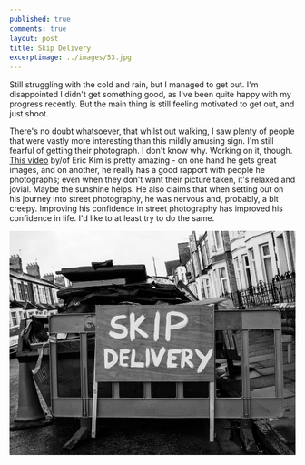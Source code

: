 ```yaml
---
published: true
comments: true
layout: post
title: Skip Delivery
excerptimage: ../images/53.jpg
---
```


Still struggling with the cold and rain, but I managed to get out. I'm disappointed I didn't get something good, as I've been quite happy with my progress recently. But the main thing is still feeling motivated to get out, and just shoot. 

There's no doubt whatsoever, that whilst out walking, I saw plenty of people that were vastly more interesting than this mildly amusing sign. I'm still fearful of getting their photograph. I don't know why. Working on it, though. [This video](https://www.youtube.com/watch?v=-VmAbMO5NBI) by/of Eric Kim is pretty amazing - on one hand he gets great images, and on another, he really has a good rapport with people he photographs; even when they don't want their picture taken, it's relaxed and jovial. Maybe the sunshine helps. He also claims that when setting out on his journey into street photography, he was nervous and, probably, a bit creepy. Improving his confidence in street photography has improved his confidence in life. I'd like to at least try to do the same. 

[![Image 53/365	25mm	f/4.5	ISO800	1/125](../images/53.jpg)](https://www.flickr.com/photos/tmadhavan/16626570932/)